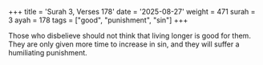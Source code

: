 +++
title = 'Surah 3, Verses 178'
date = '2025-08-27'
weight = 471
surah = 3
ayah = 178
tags = ["good", "punishment", "sin"]
+++

Those who disbelieve should not think that living longer is good for them. They are only given more time to increase in sin, and they will suffer a humiliating punishment.